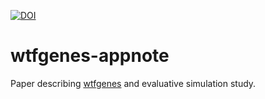 [![DOI](https://zenodo.org/badge/83849682.svg)](https://zenodo.org/badge/latestdoi/83849682)

# wtfgenes-appnote

Paper describing [wtfgenes](https://github.com/evoldoers/wtfgenes) and evaluative simulation study.
